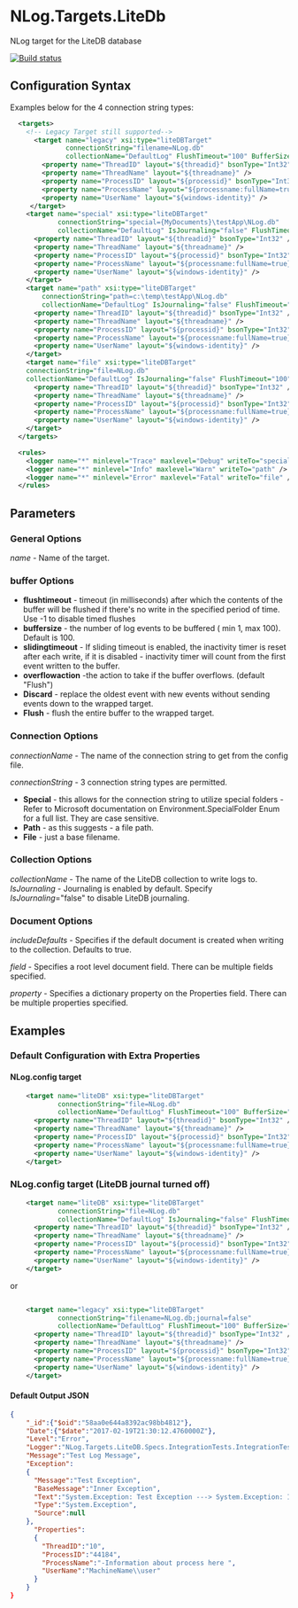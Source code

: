 # NLog.Targets.LiteDb

NLog target for the LiteDB database

[![Build status](https://doughnutspublishing.visualstudio.com/NLog.Targets.LiteDB/_apis/build/status/NLog.Targets.LiteDB-CI)](https://doughnutspublishing.visualstudio.com/NLog.Targets.LiteDB/_build/latest?definitionId=1)

## Configuration Syntax

Examples below for the 4 connection string types: 

```xml
  <targets>
    <!-- Legacy Target still supported-->
      <target name="legacy" xsi:type="liteDBTarget"
              connectionString="filename=NLog.db"
              collectionName="DefaultLog" FlushTimeout="100" BufferSize="100" SlidingTimeout="true" OverflowAction="Flush">
        <property name="ThreadID" layout="${threadid}" bsonType="Int32" />
        <property name="ThreadName" layout="${threadname}" />
        <property name="ProcessID" layout="${processid}" bsonType="Int32"  />
        <property name="ProcessName" layout="${processname:fullName=true}" />
        <property name="UserName" layout="${windows-identity}" />
     </target>
    <target name="special" xsi:type="liteDBTarget"
            connectionString="special={MyDocuments}\testApp\NLog.db"
            collectionName="DefaultLog" IsJournaling="false" FlushTimeout="100" BufferSize="100" SlidingTimeout="true" OverflowAction="Flush">
      <property name="ThreadID" layout="${threadid}" bsonType="Int32" />
      <property name="ThreadName" layout="${threadname}" />
      <property name="ProcessID" layout="${processid}" bsonType="Int32"  />
      <property name="ProcessName" layout="${processname:fullName=true}" />
      <property name="UserName" layout="${windows-identity}" />
    </target>
    <target name="path" xsi:type="liteDBTarget"
        connectionString="path=c:\temp\testApp\NLog.db"
        collectionName="DefaultLog" IsJournaling="false" FlushTimeout="100" BufferSize="100" SlidingTimeout="true" OverflowAction="Flush">
      <property name="ThreadID" layout="${threadid}" bsonType="Int32" />
      <property name="ThreadName" layout="${threadname}" />
      <property name="ProcessID" layout="${processid}" bsonType="Int32"  />
      <property name="ProcessName" layout="${processname:fullName=true}" />
      <property name="UserName" layout="${windows-identity}" />
    </target>
    <target name="file" xsi:type="liteDBTarget"
    connectionString="file=NLog.db"
    collectionName="DefaultLog" IsJournaling="false" FlushTimeout="100" BufferSize="100" SlidingTimeout="true" OverflowAction="Flush">
      <property name="ThreadID" layout="${threadid}" bsonType="Int32" />
      <property name="ThreadName" layout="${threadname}" />
      <property name="ProcessID" layout="${processid}" bsonType="Int32"  />
      <property name="ProcessName" layout="${processname:fullName=true}" />
      <property name="UserName" layout="${windows-identity}" />
    </target>
  </targets>

  <rules>
    <logger name="*" minlevel="Trace" maxlevel="Debug" writeTo="special" />
    <logger name="*" minlevel="Info" maxlevel="Warn" writeTo="path" />
    <logger name="*" minlevel="Error" maxlevel="Fatal" writeTo="file" />
  </rules>
```

## Parameters

### General Options

_name_ - Name of the target.

### buffer Options

* **flushtimeout** - timeout (in milliseconds) after which the contents of the buffer will be flushed if there's no write in the specified period of time.  Use -1 to disable timed flushes
* **buffersize** - the number of log events to be buffered ( min 1, max 100).  Default is 100.
* **slidingtimeout** - If sliding timeout is enabled, the inactivity timer is reset after each write, if it is disabled - inactivity timer will count from the first event written to the buffer.
* **overflowaction** -the action to take if the buffer overflows. (default "Flush")
* **Discard** - replace the oldest event with new events without sending events down to the wrapped target.
* **Flush** - flush the entire buffer to the wrapped target.

### Connection Options

_connectionName_ - The name of the connection string to get from the config file.

_connectionString_ - 3 connection string types are permitted.  

* **Special** - this allows for the connection string to utilize special folders - Refer to Microsoft documentation on Environment.SpecialFolder Enum for a full list.  They are case sensitive.
* **Path** - as this suggests - a file path.
* **File** - just a base filename.

### Collection Options
_collectionName_ - The name of the LiteDB collection to write logs to.  
_IsJournaling_ - Journaling is enabled by default.  Specify _IsJournaling_="false" to disable LiteDB journaling.


### Document Options

_includeDefaults_ - Specifies if the default document is created when writing to the collection.  Defaults to true.

_field_ - Specifies a root level document field. There can be multiple fields specified.

_property_ - Specifies a dictionary property on the Properties field. There can be multiple properties specified.

## Examples

### Default Configuration with Extra Properties

#### NLog.config target

```xml
    <target name="liteDB" xsi:type="liteDBTarget"
            connectionString="file=NLog.db"
            collectionName="DefaultLog" FlushTimeout="100" BufferSize="100" SlidingTimeout="true" OverflowAction="Flush">        
      <property name="ThreadID" layout="${threadid}" bsonType="Int32" />
      <property name="ThreadName" layout="${threadname}" />
      <property name="ProcessID" layout="${processid}" bsonType="Int32"  />
      <property name="ProcessName" layout="${processname:fullName=true}" />
      <property name="UserName" layout="${windows-identity}" />
    </target>
```
### NLog.config target (LiteDB journal turned off)

```xml
    <target name="liteDB" xsi:type="liteDBTarget"
            connectionString="file=NLog.db"
            collectionName="DefaultLog" IsJournaling="false" FlushTimeout="100" BufferSize="100" SlidingTimeout="true" OverflowAction="Flush">        
      <property name="ThreadID" layout="${threadid}" bsonType="Int32" />
      <property name="ThreadName" layout="${threadname}" />
      <property name="ProcessID" layout="${processid}" bsonType="Int32"  />
      <property name="ProcessName" layout="${processname:fullName=true}" />
      <property name="UserName" layout="${windows-identity}" />
    </target>
```
or
```xml

    <target name="legacy" xsi:type="liteDBTarget"
            connectionString="filename=NLog.db;journal=false"
            collectionName="DefaultLog" FlushTimeout="100" BufferSize="100" SlidingTimeout="true" OverflowAction="Flush">        
      <property name="ThreadID" layout="${threadid}" bsonType="Int32" />
      <property name="ThreadName" layout="${threadname}" />
      <property name="ProcessID" layout="${processid}" bsonType="Int32"  />
      <property name="ProcessName" layout="${processname:fullName=true}" />
      <property name="UserName" layout="${windows-identity}" />
    </target>
```

#### Default Output JSON

```JSON
{
    "_id":{"$oid":"58aa0e644a8392ac98bb4812"},
    "Date":{"$date":"2017-02-19T21:30:12.4760000Z"},
    "Level":"Error",
    "Logger":"NLog.Targets.LiteDB.Specs.IntegrationTests.IntegrationTests",
    "Message":"Test Log Message",
    "Exception":
    {
      "Message":"Test Exception",
      "BaseMessage":"Inner Exception",
      "Text":"System.Exception: Test Exception ---> System.Exception: Inner Exception\r\n   --- End of inner exception stack trace ---",
      "Type":"System.Exception",
      "Source":null
    },
      "Properties":
      {
        "ThreadID":"10",
        "ProcessID":"44184",
        "ProcessName":"-Information about process here ",
        "UserName":"MachineName\\user"
      }
    }
}
```
